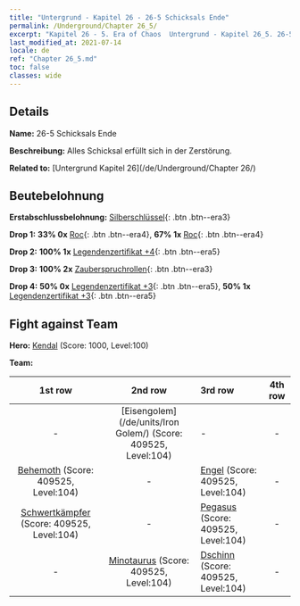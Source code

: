 ```yaml
---
title: "Untergrund - Kapitel 26 - 26-5 Schicksals Ende"
permalink: /Underground/Chapter 26_5/
excerpt: "Kapitel 26 - 5. Era of Chaos  Untergrund - Kapitel 26_5. 26-5 Schicksals Ende"
last_modified_at: 2021-07-14
locale: de
ref: "Chapter 26_5.md"
toc: false
classes: wide
---
```


## Details

 **Name:** 26-5 Schicksals Ende

 **Beschreibung:** Alles Schicksal erfüllt sich in der Zerstörung.

 **Related to:** [Untergrund Kapitel 26](/de/Underground/Chapter 26/)

## Beutebelohnung

 **Erstabschlussbelohnung:** [Silberschlüssel](/ItemsDE/con_693/){: .btn .btn--era3}

 **Drop 1:** **33% 0x** [Roc](/ItemsDE/unt_221/){: .btn .btn--era4}, **67% 1x** [Roc](/ItemsDE/unt_221/){: .btn .btn--era4}

 **Drop 2:** **100% 1x** [Legendenzertifikat +4](/ItemsDE/mat_95/){: .btn .btn--era5}

 **Drop 3:** **100% 2x** [Zauberspruchrollen](/ItemsDE/con_694/){: .btn .btn--era3}

 **Drop 4:** **50% 0x** [Legendenzertifikat +3](/ItemsDE/mat_88/){: .btn .btn--era5}, **50% 1x** [Legendenzertifikat +3](/ItemsDE/mat_88/){: .btn .btn--era5}


## Fight against Team
 **Hero:** [Kendal](/de/heroes/Kendal/) (Score: 1000, Level:100)

 **Team:**


  | 1st row | 2nd row | 3rd row | 4th row |
  |:----:|:----:|:----|:----:|
  | - | [Eisengolem](/de/units/Iron Golem/) (Score: 409525, Level:104)  | - | - |
  | [Behemoth](/de/units/Behemoth/) (Score: 409525, Level:104)  | - | [Engel](/de/units/Angel/) (Score: 409525, Level:104)  | - |
  | [Schwertkämpfer](/de/units/Swordsman/) (Score: 409525, Level:104)  | - | [Pegasus](/de/units/Pegasus/) (Score: 409525, Level:104)  | - |
  | - | [Minotaurus](/de/units/Minotaur/) (Score: 409525, Level:104)  | [Dschinn](/de/units/Genie/) (Score: 409525, Level:104)  | - |



